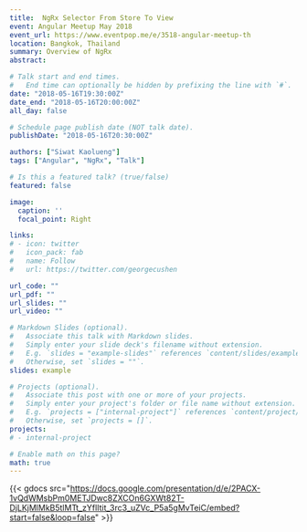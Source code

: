 ```yaml
---
title:  NgRx Selector From Store To View
event: Angular Meetup May 2018
event_url: https://www.eventpop.me/e/3518-angular-meetup-th
location: Bangkok, Thailand
summary: Overview of NgRx
abstract: 

# Talk start and end times.
#   End time can optionally be hidden by prefixing the line with `#`.
date: "2018-05-16T19:30:00Z"
date_end: "2018-05-16T20:00:00Z"
all_day: false

# Schedule page publish date (NOT talk date).
publishDate: "2018-05-16T20:30:00Z"

authors: ["Siwat Kaolueng"]
tags: ["Angular", "NgRx", "Talk"]

# Is this a featured talk? (true/false)
featured: false

image:
  caption: ''
  focal_point: Right

links:
# - icon: twitter
#   icon_pack: fab
#   name: Follow
#   url: https://twitter.com/georgecushen

url_code: ""
url_pdf: ""
url_slides: ""
url_video: ""

# Markdown Slides (optional).
#   Associate this talk with Markdown slides.
#   Simply enter your slide deck's filename without extension.
#   E.g. `slides = "example-slides"` references `content/slides/example-slides.md`.
#   Otherwise, set `slides = ""`.
slides: example

# Projects (optional).
#   Associate this post with one or more of your projects.
#   Simply enter your project's folder or file name without extension.
#   E.g. `projects = ["internal-project"]` references `content/project/deep-learning/index.md`.
#   Otherwise, set `projects = []`.
projects:
# - internal-project

# Enable math on this page?
math: true
---
```


{{< gdocs src="https://docs.google.com/presentation/d/e/2PACX-1vQdWMsbPm0METJDwc8ZXCOn6GXWt82T-DjLKjMlMkB5tlMTt_zYflItit_3rc3_uZVc_P5a5gMvTeiC/embed?start=false&loop=false" >}}
